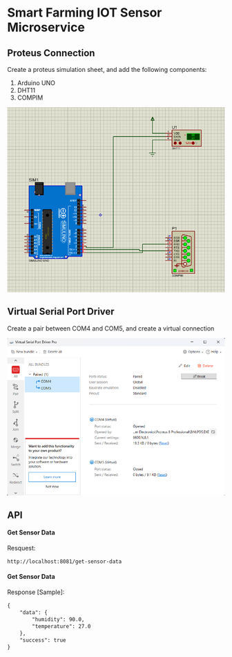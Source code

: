 # Smart Farming IOT Sensor Microservice

## Proteus Connection
Create a proteus simulation sheet, and add the following components:
1. Arduino UNO
2. DHT11
3. COMPIM

![alt text](image.png)

## Virtual Serial Port Driver
Create a pair between COM4 and COM5, and create a virtual connection

![alt text](image-1.png)

## API 

#### Get Sensor Data
Resquest:
```
http://localhost:8081/get-sensor-data
```
#### Get Sensor Data
Response [Sample]:
```
{
    "data": {
        "humidity": 90.0,
        "temperature": 27.0
    },
    "success": true
}
```